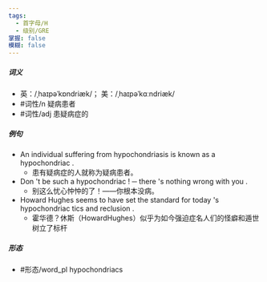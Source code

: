 ```yaml
---
tags:
  - 首字母/H
  - 级别/GRE
掌握: false
模糊: false
---
```

##### 词义
- 英：/ˌhaɪpəˈkɒndriæk/； 美：/ˌhaɪpəˈkɑːndriæk/
- #词性/n  疑病患者
- #词性/adj  患疑病症的
##### 例句
- An individual suffering from hypochondriasis is known as a hypochondriac .
	- 患有疑病症的人就称为疑病患者。
- Don 't be such a hypochondriac ! ─ there 's nothing wrong with you .
	- 别这么忧心忡忡的了！——你根本没病。
- Howard Hughes seems to have set the standard for today 's hypochondriac tics and reclusion .
	- 霍华德？休斯（HowardHughes）似乎为如今强迫症名人们的怪癖和遁世树立了标杆
##### 形态
- #形态/word_pl hypochondriacs
